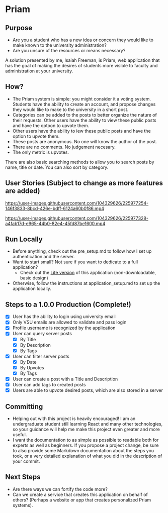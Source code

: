 # Priam

## Purpose

 - Are you a student who has a new idea or concern they would like to make known to the university administration?
 - Are you unsure of the resources or means necessary?
 
 A solution presented by me, Isaiah Freeman, is Priam, web application that has the goal of making the desires of students more visible to faculty and administration at your university.
 
 ## How?
 - The Priam system is simple: you might consider it a voting system. Students have the ability to create an account, and propose changes they would like to make to the university in a short post.
 - Categories can be added to the posts to better organize the nature of their requests.
 Other users have the ability to view these public posts and have the optoon to upvote them.
 - Other users have the ability to iew these public posts and have the option to upvote them.
 - These posts are anonymous. No one will know the author of the post.
 - There are no comments. No judgement necesary.
 - The only metric is upvotes.
 
 There are also basic searching methods to allow you to search posts by name, title or date. You can also sort by category.

## User Stories (Subject to change as more features are added)


https://user-images.githubusercontent.com/104329626/225977254-146f3833-8bcd-426e-bdff-6124a60b0f86.mp4



https://user-images.githubusercontent.com/104329626/225977328-a4fab17d-e965-44b0-82e4-45fd87be1600.mp4




## Run Locally
 - Before anything, check out the pre_setup.md to follow how I set up authentication and the server.
 - Want to start small? Not sure if you want to dedicate to a full application?
    - Check out the [Lite version](https://www.github.com/kingtechnician/priam_lite) of this application (non-downloadable, basic design)
 - Otherwise, follow the instructions at application_setup.md to set up the application locally.




## Steps to a 1.0.0 Production (Complete!)

- [x] User has the ability to login using university email
- [x] Only VSU emails are allowed to validate and pass login
- [x] Profile username is recognized by the application
- [x] User can query server posts
  - [x] By Title
  - [x] By Description
  - [x] By Tags
- [x] User can filter server posts
  - [x] By Date
  - [x] By Upvotes
  - [x] By Tags
- [x] User can create a post with a Title and Description
- [x] User can add tags to created posts
- [x] Users are able to upvote desired posts, which are also stored in a server

## Committing

- Helping out with this project is heavily encouraged! I am an undergraduate student still learning React and many other technologies, so your guidance will help me make this project even greater and more useful.
- I want the documentation to as simple as possible to readable both for experts as well as beginners. If you propose a project change, be sure to also provide some Markdown documentation about the steps you took, or a very detailed explanation of what you did in the description of your commit. 

## Next Steps

- Are there ways we can fortify the code more?
- Can we create a service that creates this application on behalf of others? (Perhaps a website or app that creates personalized Priam systems).


